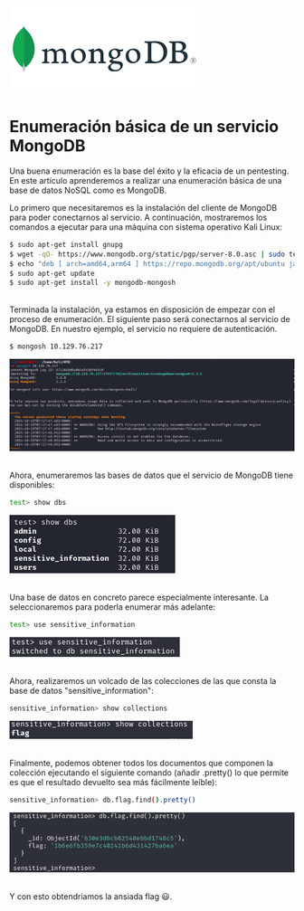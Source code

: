 ![portada_mongo](img/portada_mongo.png)
# Enumeración básica de un servicio MongoDB
Una buena enumeración es la base del éxito y la eficacia de un pentesting. En este artículo aprenderemos a realizar una enumeración básica de una base de datos NoSQL como es MongoDB.

Lo primero que necesitaremos es la instalación del cliente de MongoDB para poder conectarnos al servicio. A continuación, mostraremos los comandos a ejecutar para una máquina con sistema operativo Kali Linux:
```bash
$ sudo apt-get install gnupg
$ wget -qO- https://www.mongodb.org/static/pgp/server-8.0.asc | sudo tee /etc/apt/trusted.gpg.d/server-8.0.asc
$ echo "deb [ arch=amd64,arm64 ] https://repo.mongodb.org/apt/ubuntu jammy/mongodb-org/8.0 multiverse" | sudo tee /etc/apt/sources.list.d/mongodb-org-8.0.list
$ sudo apt-get update
$ sudo apt-get install -y mongodb-mongosh
```
<br>Terminada la instalación, ya estamos en disposición de empezar con el proceso de enumeración. El siguiente paso será conectarnos al servicio de MongoDB. En nuestro ejemplo, el servicio no requiere de autenticación.
```bash
$ mongosh 10.129.76.217
```
![conexion_mongo](img/mongo_db_1.png)

<br>Ahora, enumeraremos las bases de datos que el servicio de MongoDB tiene disponibles:
```bash
test> show dbs
```
![mostrar_base_de_datos](img/mongo_db_2.png)

<br>Una base de datos en concreto parece especialmente interesante. La seleccionaremos para poderla enumerar más adelante:
```bash
test> use sensitive_information
```
![seleccionar_base_de_datos](img/mongo_db_3.png)

<br>Ahora, realizaremos un volcado de las colecciones de las que consta la base de datos "sensitive_information":
```bash
sensitive_information> show collections
```
![colecciones](img/mongo_db_4.png)

<br>Finalmente, podemos obtener todos los documentos que componen la colección ejecutando el siguiente comando (añadir .pretty() lo que permite es que el resultado devuelto sea más fácilmente leíble):
```bash
sensitive_information> db.flag.find().pretty()
```
![flag](img/mongo_db_5.png)

<br>Y con esto obtendríamos la ansiada flag 😃.





